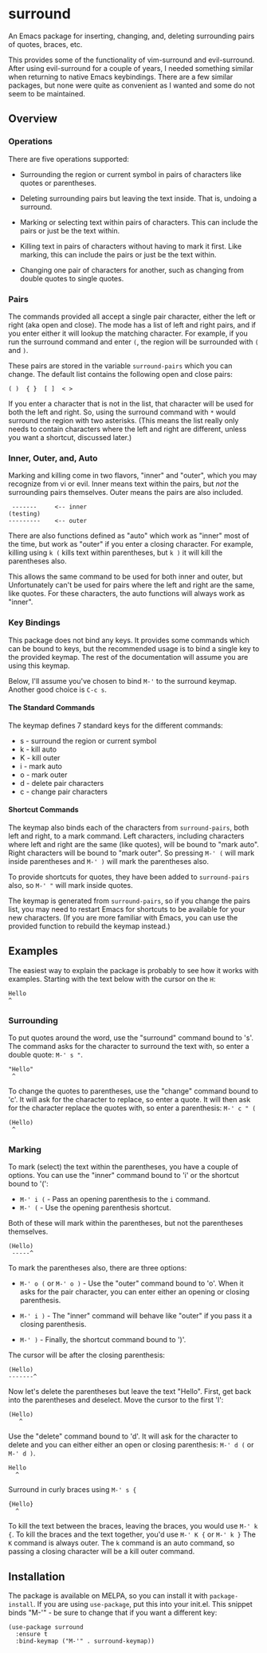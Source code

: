 # surround

An Emacs package for inserting, changing, and, deleting surrounding pairs of quotes, braces,
etc.

This provides some of the functionality of vim-surround and evil-surround.  After using
evil-surround for a couple of years, I needed something similar when returning to native Emacs
keybindings.  There are a few similar packages, but none were quite as convenient as I wanted
and some do not seem to be maintained.

## Overview

### Operations

There are five operations supported:

- Surrounding the region or current symbol in pairs of characters like quotes or parentheses.

- Deleting surrounding pairs but leaving the text inside.  That is, undoing a surround.

- Marking or selecting text within pairs of characters.  This can include the pairs or just be
  the text within.

- Killing text in pairs of characters without having to mark it first.  Like marking, this can
  include the pairs or just be the text within.

- Changing one pair of characters for another, such as changing from double quotes to single
  quotes.

### Pairs

The commands provided all accept a single pair character, either the left or right (aka open
and close).  The mode has a list of left and right pairs, and if you enter either it will
lookup the matching character.  For example, if you run the surround command and enter `(`, the
region will be surrounded with `(` and `)`.

These pairs are stored in the variable `surround-pairs` which you can change.  The default list
contains the following open and close pairs:

    ( )  { }  [ ]  < >

If you enter a character that is not in the list, that character will be used for both the left
and right.  So, using the surround command with `*` would surround the region with two
asterisks.  (This means the list really only needs to contain characters where the left and
right are different, unless you want a shortcut, discussed later.)

### Inner, Outer, and, Auto

Marking and killing come in two flavors, "inner" and "outer", which you may recognize from vi
or evil.  Inner means text within the pairs, but *not* the surrounding pairs themselves.  Outer
means the pairs are also included.

     -------     <-- inner
    (testing)
    ---------    <-- outer

There are also functions defined as "auto" which work as "inner" most of the time, but work as
"outer" if you enter a closing character.  For example, killing using `k (` kills text within
parentheses, but `k )` it will kill the parentheses also.

This allows the same command to be used for both inner and outer, but Unfortunately can't be
used for pairs where the left and right are the same, like quotes.  For these characters, the
auto functions will always work as "inner".

### Key Bindings

This package does not bind any keys.  It provides some commands which can be bound to keys, but
the recommended usage is to bind a single key to the provided keymap.  The rest of the
documentation will assume you are using this keymap.

Below, I'll assume you've chosen to bind `M-'` to the surround keymap.  Another good choice is
`C-c s`.

#### The Standard Commands

The keymap defines 7 standard keys for the different commands:

- s - surround the region or current symbol
- k - kill auto
- K - kill outer
- i - mark auto
- o - mark outer
- d - delete pair characters
- c - change pair characters

#### Shortcut Commands

The keymap also binds each of the characters from `surround-pairs`, both left and right, to a
mark command.  Left characters, including characters where left and right are the same (like
quotes), will be bound to "mark auto".  Right characters will be bound to "mark outer".  So
pressing `M-' (` will mark inside parentheses and `M-' )` will mark the parentheses also.

To provide shortcuts for quotes, they have been added to `surround-pairs` also, so `M-' "` will
mark inside quotes.

The keymap is generated from `surround-pairs`, so if you change the pairs list, you may need to
restart Emacs for shortcuts to be available for your new characters.  (If you are more familiar
with Emacs, you can use the provided function to rebuild the keymap instead.)

## Examples

The easiest way to explain the package is probably to see how it works with examples.  Starting
with the text below with the cursor on the `H`:

    Hello
    ^

### Surrounding

To put quotes around the word, use the "surround" command bound to 's'.  The command asks for
the character to surround the text with, so enter a double quote: `M-' s "`.

    "Hello"
     ^

To change the quotes to parentheses, use the "change" command bound to 'c'.  It will ask for
the character to replace, so enter a quote.  It will then ask for the character replace the
quotes with, so enter a parenthesis: `M-' c " (`

    (Hello)
     ^

### Marking

To mark (select) the text within the parentheses, you have a couple of options.  You can use
the "inner" command bound to 'i' or the shortcut bound to '(':

- `M-' i (` - Pass an opening parenthesis to the `i` command.
- `M-' (` - Use the opening parenthesis shortcut.

Both of these will mark within the parentheses, but not the parentheses themselves.

    (Hello)
     -----^

To mark the parentheses also, there are three options:

- `M-' o (` or `M-' o )` - Use the "outer" command bound to 'o'.  When it asks for the pair
  character, you can enter either an opening or closing parenthesis.

- `M-' i )` - The "inner" command will behave like "outer" if you pass it a closing parenthesis.

- `M-' )` - Finally, the shortcut command bound to ')'.

The cursor will be after the closing parenthesis:

    (Hello)
    -------^

Now let's delete the parentheses but leave the text "Hello".  First, get back into the
parentheses and deselect.  Move the cursor to the first 'l':

    (Hello)
       ^

Use the "delete" command bound to 'd'.  It will ask for the character to delete and you can
either either an open or closing parenthesis: `M-' d (` or `M-' d )`.

    Hello
      ^

Surround in curly braces using `M-' s {`

    {Hello}
      ^

To kill the text between the braces, leaving the braces, you would use `M-' k {`.  To kill the
braces and the text together, you'd use `M-' K {` or `M-' k }`  The `K` command is always outer.
The `k` command is an auto command, so passing a closing character will be a kill outer
command.

## Installation

The package is available on MELPA, so you can install it with `package-install`.  If you are
using `use-package`, put this into your init.el.  This snippet binds "M-'" - be sure to change
that if you want a different key:

    (use-package surround
      :ensure t
      :bind-keymap ("M-'" . surround-keymap))
